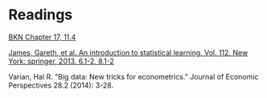 # Readings

[BKN Chapter 17, 11.4](https://link.springer.com/book/10.1007%2F978-0-387-72579-6)

[James, Gareth, et al. An introduction to statistical learning. Vol. 112. New York: springer, 2013. 6.1-2, 8.1-2](https://web.stanford.edu/~hastie/ISLR2/ISLRv2_website.pdf)

Varian, Hal R. "Big data: New tricks for econometrics." Journal of Economic Perspectives 28.2 (2014): 3-28.
